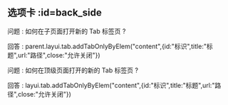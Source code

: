 ## 选项卡  :id=back_side

问题 : 如何在子页面打开新的 Tab 标签页 ? 

回答 : parent.layui.tab.addTabOnlyByElem("content",{id:"标识",title:"标题",url:"路径",close:"允许关闭"})

问题 : 如何在顶级页面打开的新的 Tab 标签页 ?

回答 : layui.tab.addTabOnlyByElem("content",{id:"标识",title:"标题",url:"路径",close:"允许关闭"})
